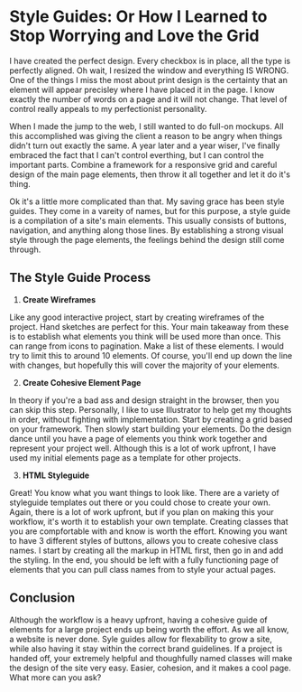 # Style Guides: Or How I Learned to Stop Worrying and Love the Grid

I have created the perfect design. Every checkbox is in place, all the type is perfectly aligned. Oh wait, I resized the window and everything IS WRONG. One of the things I miss the most about print design is the certainty that an element will appear precisley where I have placed it in the page. I know exactly the number of words on a page and it will not change. That level of control really appeals to my perfectionist personality. 

When I made the jump to the web, I still wanted to do full-on mockups. All this accomplished was giving the client a reason to be angry when things didn't turn out exactly the same. A year later and a year wiser, I've finally embraced the fact that I can't control everthing, but I can control the important parts.  Combine a framework for a responsive grid and careful design of the main page elements, then throw it all together and let it do it's thing. 

Ok it's a little more complicated than that. My saving grace has been style guides. They come in a vareity of names, but for this purpose, a style guide is a compilation of a site's main elements. This usually consists of buttons, navigation, and anything along those lines. By establishing a strong visual style through the page elements, the feelings behind the design still come through.


## The Style Guide Process

1. **Create Wireframes** 

  Like any good interactive project, start by creating wireframes of the project. Hand sketches are perfect for this. Your main takeaway from these is to establish what elements you think will be used more than once. This can range from icons to pagination. Make a list of these elements. I would try to limit this to around 10 elements.  Of course, you'll end up down the line with changes, but hopefully this will cover the majority of your elements.


2. **Create Cohesive Element Page**

  In theory if you're a bad ass and design straight in the browser, then you can skip this step. Personally, I like to use Illustrator to help get my thoughts in order, without fighting with implementation. Start by creating a grid based on your framework. Then slowly start building your elements. Do the design dance until you have a page of elements you think work together and represent your project well. Although this is a lot of work upfront, I have used my initial elements page as a template for other projects. 

3. **HTML Styleguide**
  
  Great! You know what you want things to look like. There are a variety of styleguide templates out there or you could chose to create your own. Again, there is a lot of work upfront, but if you plan on making this your workflow, it's worth it to establish your own template. Creating classes that you are compfortable with and know is worth the effort. Knowing you want to have 3 different styles of buttons, allows you to create cohesive class names. I start by creating all the markup in HTML first, then go in and add the styling. In the end, you should be left with a fully functioning page of elements that you can pull class names from to style your actual pages.


## Conclusion

Although the workflow is a heavy upfront, having a cohesive guide of elements for a large project ends up being worth the effort. As we all know, a website is never done. Syle guides allow for flexability to grow a site, while also having it stay within the correct brand guidelines. If a project is handed off, your extremely helpful and thoughfully named classes will make the design of the site very easy. Easier, cohesion, and it makes a cool page. What more can you ask?
